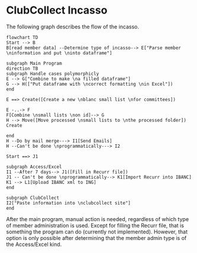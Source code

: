 # ClubCollect Incasso

The following graph describes the flow of the incasso.

```mermaid
flowchart TD
Start --> B
B[read member data] --Determine type of incasso--> E["Parse member \ninformation and put \ninto dataframe"]

subgraph Main Program
direction TB
subgraph Handle cases polymorphicly
E --> G["Combine to make \na filled dataframe"]
G --> H(["Put dataframe with \ncorrect formatting \nin Excel"])
end

E ==> Create([Create a new \nblanc small list \nfor committees])

E -..-> F
F[Combine \nsmall lists \non id]--> G
H --> Move([Move processed \nsmall lists to \nthe processed folder])
Create

end
H --Do by mail merge---> I1[Send Emails]
H --Can't be done \nprogrammatically---> I2

Start ==> J1

subgraph Access/Excel
I1 --After 7 days--> J1([Fill in Recurr file])
J1 -- Can't be done \nprogrammatically--> K1[Import Recurr into IBANC]
K1 --> L1[Upload IBANC xml to ING]
end

subgraph ClubCollect
I2["Paste information into \nclubcollect site"]
end

```

After the main program, manual action is needed, regardless of which type of member administration is used. Except for filling the Recurr file, that is something the program can do (currently not implemented). However, that option is only possible after determining that the member admin type is of the Access/Excel kind.
